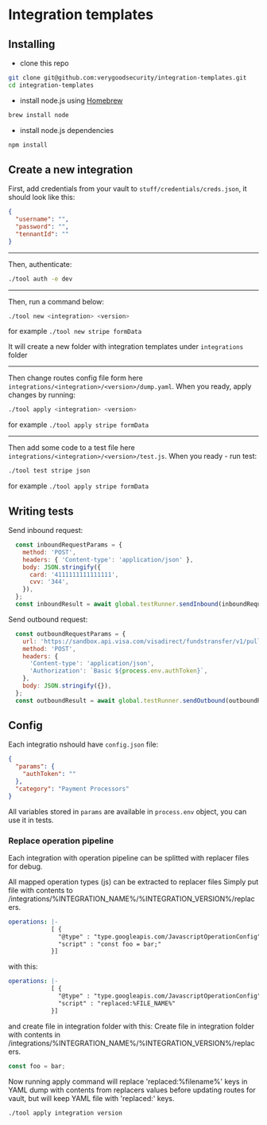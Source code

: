# Integration templates


## Installing
- clone this repo
```bash
git clone git@github.com:verygoodsecurity/integration-templates.git
cd integration-templates
```
- install node.js using [Homebrew](https://formulae.brew.sh/formula/node)
```bash
brew install node
```
- install node.js dependencies
```bash
npm install
```

## Create a new integration

First, add credentials from your vault to `stuff/credentials/creds.json`, it should look like this:
```json
{
  "username": "",
  "password": "",
  "tennantId": ""
}
```

---

Then, authenticate:
```bash
./tool auth -e dev

```

---

Then, run a command below:
```bash
./tool new <integration> <version>

```
for example `./tool new stripe formData`

It will create a new folder with integration templates under `integrations` folder

---
Then change routes config file form here `integrations/<integration>/<version>/dump.yaml`.
When you ready, apply changes by running:
```bash
./tool apply <integration> <version>
```
for example `./tool apply stripe formData`

---

Then add some code to a test file here `integrations/<integration>/<version>/test.js`.
When you ready - run test:
```bash
./tool test stripe json
```
for example `./tool apply stripe formData`

## Writing tests

Send inbound request:
```js
  const inboundRequestParams = {
    method: 'POST',
    headers: { 'Content-type': 'application/json' },
    body: JSON.stringify({
      card: '4111111111111111',
      cvv: '344',
    }),
  };
  const inboundResult = await global.testRunner.sendInbound(inboundRequestParams;
```

Send outbound request:
```js
  const outboundRequestParams = {
    url: 'https://sandbox.api.visa.com/visadirect/fundstransfer/v1/pullfundstransactions',
    method: 'POST',
    headers: {
      'Content-type': 'application/json',
      'Authorization': `Basic ${process.env.authToken}`,
    },
    body: JSON.stringify({}),
  };
  const outboundResult = await global.testRunner.sendOutbound(outboundRequestParams);
```


## Config
Each integratio nshould have `config.json` file:
```json
{
  "params": {
    "authToken": ""
  },
  "category": "Payment Processors"
}
```
All variables stored in `params` are available in `process.env` object, you can use it in tests.



### Replace operation pipeline
Each integration with operation pipeline can be splitted with replacer files for debug.

All mapped operation types (js) can be extracted to replacer files
Simply put file with contents to /integrations/%INTEGRATION_NAME%/%INTEGRATION_VERSION%/replacers.
```yml
operations: |-
            [ {
              "@type" : "type.googleapis.com/JavascriptOperationConfig",
              "script" : "const foo = bar;"
            }]
```
with this:
```yml
operations: |-
            [ {
              "@type" : "type.googleapis.com/JavascriptOperationConfig",
              "script" : "replaced:%FILE_NAME%"
            }]
```
and create file in integration folder with this:
Create file in integration folder with contents in /integrations/%INTEGRATION_NAME%/%INTEGRATION_VERSION%/replacers.
```js
const foo = bar;
```

Now running apply command will replace 'replaced:%filename%' keys in YAML dump with contents from replacers values before updating routes for vault, but will keep YAML file with 'replaced:' keys.
```bash
./tool apply integration version
```
